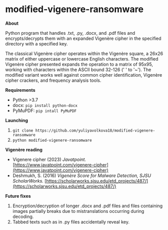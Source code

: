 # modified-vigenere-ransomware
**About**

Python program that handles .txt, .py, .docx, and .pdf files and encrypts/decrypts them with an expanded Vigenère cipher in the specified directory with a specified key.

The classical Vigenère cipher operates within the Vigenère square, a 26x26 matrix of either uppercase or lowercase English characters. The modified Vigenère cipher presented expands the operation to a matrix of 95x95, working with characters within the ASCII bound 32-126 (' ' to '~'). The modified variant works well against common cipher identification, Vigenère cipher crackers, and frequency analysis tools. 


**Requirements**
- Python >3.7
- docx: `pip install python-docx`
- PyMuPDF: `pip intall PyMuPDF`

**Launching**
1. `git clone https://github.com/yuliyavolkova18/modified-vigenere-ransomware`
2. `python modified-vigenere-ransomware`

**Vigenère reading**
- Vigenere cipher (2023) *Javatpoint.* 
[https://www.javatpoint.com/vigenere-cipher](https://www.javatpoint.com/vigenere-cipher)
- Deshmukh, S. (2016) *Vigenère Score for Malware Detection, SJSU ScholarWorks.* 
[https://scholarworks.sjsu.edu/etd_projects/487/](https://scholarworks.sjsu.edu/etd_projects/487/)

**Future fixes**

 1. Encryption/decryption of longer .docx and .pdf files and files containing images partially breaks due to mistranslations occurring during decoding.
 2.  Tabbed texts such as in .py files accidentally reveal key. 
